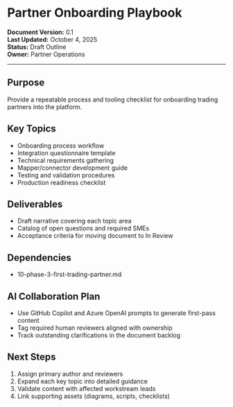 # Partner Onboarding Playbook

**Document Version:** 0.1  
**Last Updated:** October 4, 2025  
**Status:** Draft Outline  
**Owner:** Partner Operations

---

## Purpose

Provide a repeatable process and tooling checklist for onboarding trading partners into the platform.

## Key Topics

- Onboarding process workflow
- Integration questionnaire template
- Technical requirements gathering
- Mapper/connector development guide
- Testing and validation procedures
- Production readiness checklist

## Deliverables

- Draft narrative covering each topic area
- Catalog of open questions and required SMEs
- Acceptance criteria for moving document to In Review

## Dependencies

- 10-phase-3-first-trading-partner.md

## AI Collaboration Plan

- Use GitHub Copilot and Azure OpenAI prompts to generate first-pass content
- Tag required human reviewers aligned with ownership
- Track outstanding clarifications in the document backlog

## Next Steps

1. Assign primary author and reviewers
2. Expand each key topic into detailed guidance
3. Validate content with affected workstream leads
4. Link supporting assets (diagrams, scripts, checklists)
